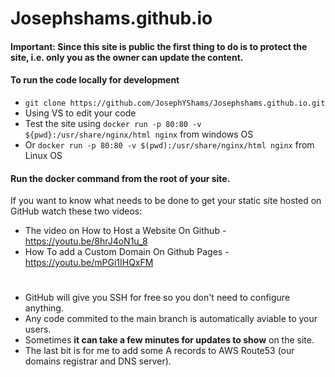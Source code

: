 ﻿# Josephshams.github.io

#### Important: Since this site is public the first thing to do is to protect the site, i.e. only you as the owner can update the content.

#### To run the code locally for development

- `git clone https://github.com/JosephYShams/Josephshams.github.io.git`
- Using VS to edit your code
- Test the site using `docker run -p 80:80 -v ${pwd}:/usr/share/nginx/html nginx` from windows OS   
- Or `docker run -p 80:80 -v $(pwd):/usr/share/nginx/html nginx` from Linux OS

#### Run the docker command from the root of your site.

If you want to know what needs to be done to get your static site hosted on GitHub watch these two videos:

- The video on How to Host a Website On Github - https://youtu.be/8hrJ4oN1u_8
- How To add a Custom Domain On Github Pages - https://youtu.be/mPGi1IHQxFM

# 

- GitHub will give you SSH for free so you don't need to configure anything.
- Any code commited to the main branch is automatically aviable to your users.
- Sometimes **it can take a few minutes for updates to show** on the site. 
- The last bit is for me to add some A records to AWS Route53 (our domains registrar and DNS server).

